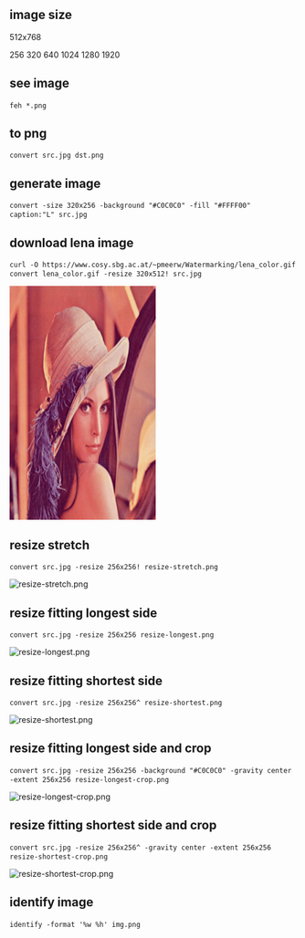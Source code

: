 ## image size

512x768

256
320
640
1024
1280
1920

## see image

```
feh *.png
```

## to png

```
convert src.jpg dst.png
```

## generate image

```
convert -size 320x256 -background "#C0C0C0" -fill "#FFFF00" caption:"L" src.jpg
```

## download lena image

```
curl -O https://www.cosy.sbg.ac.at/~pmeerw/Watermarking/lena_color.gif
convert lena_color.gif -resize 320x512! src.jpg
```

<img src="src.jpg" width="256">

## resize stretch

```
convert src.jpg -resize 256x256! resize-stretch.png
```

![resize-stretch.png](resize-stretch.png)

## resize fitting longest side

```
convert src.jpg -resize 256x256 resize-longest.png
```

![resize-longest.png](resize-longest.png)

## resize fitting shortest side

```
convert src.jpg -resize 256x256^ resize-shortest.png
```

![resize-shortest.png](resize-shortest.png)

## resize fitting longest side and crop

```
convert src.jpg -resize 256x256 -background "#C0C0C0" -gravity center -extent 256x256 resize-longest-crop.png
```

![resize-longest-crop.png](resize-longest-crop.png)

## resize fitting shortest side and crop

```
convert src.jpg -resize 256x256^ -gravity center -extent 256x256 resize-shortest-crop.png
```

![resize-shortest-crop.png](resize-shortest-crop.png)


## identify image

```
identify -format '%w %h' img.png
```


